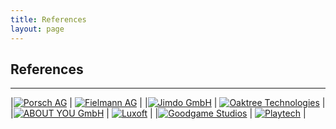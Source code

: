 ```yaml
---
title: References
layout: page
---
```


## References

---

|[![Porsch AG][porsche]](https://www.porsche.com) | [![Fielmann AG][fielmann]](https://www.fielmann.de) |
|[![Jimdo GmbH][jimdo]](https://jimdo.com) | [![Oaktree Technologies][oaktree]](https://www.oak.tt) |
|[![ABOUT YOU GmbH][aboutyou]](https://www.aboutyou.de) | [![Luxoft][luxoft]](https://luxoft.com) |
|[![Goodgame Studios][goodgame]](https://goodgamestudios.com/de/) | [![Playtech][playtech]](https://playtech.com) |


[porsche]: https://upload.wikimedia.org/wikipedia/de/7/70/Porsche_Logo.svg "Porsch AG"
[fielmann]: https://upload.wikimedia.org/wikipedia/commons/thumb/5/5a/160506_Fielmann_LogoNEU_pos_wiki.svg/320px-160506_Fielmann_LogoNEU_pos_wiki.svg.png "Fielmann AG"
[couchhub]: https://coachhub.io/wp-content/uploads/2021/02/Logo-1.svg "CoachHub.io"
[oaktree]: https://www.oak.tt/_nuxt/img/oaktree-logo.0d1ea63.png "Oaktree Technologies GmbH"
[aboutyou]: https://upload.wikimedia.org/wikipedia/commons/thumb/4/4b/ABOUT_YOU_Logo.png/320px-ABOUT_YOU_Logo.png "ABOUT YOU GmbH"
[jimdo]: https://upload.wikimedia.org/wikipedia/commons/thumb/5/56/Jimdo_Logo.png/320px-Jimdo_Logo.png "Jimdo GmbH"
[goodgame]: https://upload.wikimedia.org/wikipedia/commons/thumb/a/a1/Goodgame_Studios_Logo_2015.svg/320px-Goodgame_Studios_Logo_2015.svg.png "Goodgame Studios"
[playtech]: https://upload.wikimedia.org/wikipedia/en/thumb/6/65/Playtech_logo.svg/320px-Playtech_logo.svg.png "Playtech"
[luxoft]: https://upload.wikimedia.org/wikipedia/commons/thumb/2/2e/Luxoft-logo-2015.svg/320px-Luxoft-logo-2015.svg.png "Luxoft"
